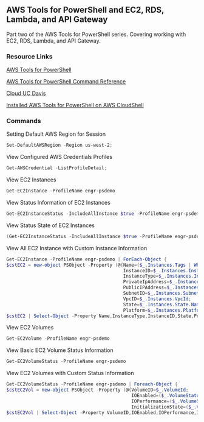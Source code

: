 ## AWS Tools for PowerShell and EC2, RDS, Lambda, and API Gateway

Part two of the AWS Tools for PowerShell series. Covering working with EC2, RDS, Lambda, and API Gateway. 

### Resource Links

[AWS Tools for PowerShell](https://aws.amazon.com/powershell/)

[AWS Tools for PowerShell Command Reference](https://docs.aws.amazon.com/powershell/v5/reference/)

[Cloud UC Davis](https://cloud.ucdavis.edu/)

[Installed AWS Tools for PowerShell on AWS CloudShell](https://docs.aws.amazon.com/powershell/v5/userguide/pstools-getting-set-up-cloudshell.html)

### Commands

Setting Default AWS Region for Session
```powershell
Set-DefaultAWSRegion -Region us-west-2;
```

View Configured AWS Credentials Profiles
```powershell
Get-AWSCredential -ListProfileDetail;
```

View EC2 Instances
```powershell
Get-EC2Instance -ProfileName engr-psdemo
```

View Status Information of EC2 Instances
```powershell
Get-EC2InstanceStatus -IncludeAllInstance $true -ProfileName engr-psdemo
```

View Status State of EC2 Instances
```powershell
(Get-EC2InstanceStatus -IncludeAllInstance $true -ProfileName engr-psdemo).InstanceState
```

View All EC2 Instance with Custom Instance Information
```powershell
Get-EC2Instance -ProfileName engr-psdemo | ForEach-Object { 
$cstEC2 = new-object PSObject -Property (@{Name=($_.Instances.Tags | Where-Object {$_.Key -eq "Name"}).Value;
                                           InstanceID=$_.Instances.InstanceId; 
                                           InstanceType=$_.Instances.InstanceType;
                                           PrivateIpAddress=$_.Instances.PrivateIpAddress;
                                           PublicIPAddress=$_.Instances.PublicIpAddress;
                                           SubnetID=$_.Instances.SubnetId;
                                           VpcID=$_.Instances.VpcId;
                                           State=$_.Instances.State.Name;
                                           Platform=$_.Instances.PlatformDetails;}); 
$cstEC2 | Select-Object -Property Name,InstanceType,InstanceID,State,PrivateIPAddress,PublicIPAddress,SubnetID,VpcID,Platform  } | Format-Table -AutoSize
```

View EC2 Volumes
```powershell
Get-EC2Volume -ProfileName engr-psdemo
```

View Basic EC2 Volume Status Information
```powershell
Get-EC2VolumeStatus -ProfileName engr-psdemo
```

View EC2 Volumes with Custom Status Information
```powershell
Get-EC2VolumeStatus -ProfileName engr-psdemo | Foreach-Object { 
$cstEC2Vol = new-object PSObject -Property (@{VolumeID=$_.VolumeId;
					                          IOEnabled=($_.VolumeStatus.Details | Where-Object {$_.Name -eq "io-enabled"}).Status;
					                          IOPerformance=($_.VolumeStatus.Details | Where-Object {$_.Name -eq "io-performance"}).Status;
					                          InitializationState=($_.VolumeStatus.Details | Where-Object {$_.Name -eq "initialization-state"}).Status;});
$cstEC2Vol | Select-Object -Property VolumeID,IOEnabled,IOPerformance,InitializationState} | Format-Table -AutoSize
```